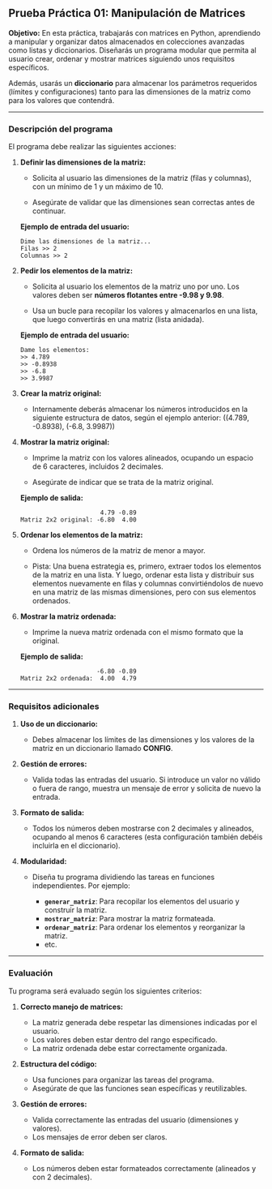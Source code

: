 ## **Prueba Práctica 01: Manipulación de Matrices**

**Objetivo:**
En esta práctica, trabajarás con matrices en Python, aprendiendo a manipular y organizar datos almacenados en colecciones avanzadas como listas y diccionarios. Diseñarás un programa modular que permita al usuario crear, ordenar y mostrar matrices siguiendo unos requisitos específicos.

Además, usarás un **diccionario** para almacenar los parámetros requeridos (límites y configuraciones) tanto para las dimensiones de la matriz como para los valores que contendrá.

---

### **Descripción del programa**

El programa debe realizar las siguientes acciones:

1. **Definir las dimensiones de la matriz:**  
   
   - Solicita al usuario las dimensiones de la matriz (filas y columnas), con un mínimo de 1 y un máximo de 10.
   
   - Asegúrate de validar que las dimensiones sean correctas antes de continuar.

   **Ejemplo de entrada del usuario:**  
   
   ```
   Dime las dimensiones de la matriz...
   Filas >> 2
   Columnas >> 2
   ```

2. **Pedir los elementos de la matriz:**  
   
   - Solicita al usuario los elementos de la matriz uno por uno. Los valores deben ser **números flotantes entre -9.98 y 9.98**.
   
   - Usa un bucle para recopilar los valores y almacenarlos en una lista, que luego convertirás en una matriz (lista anidada).

   **Ejemplo de entrada del usuario:**  
   
   ```
   Dame los elementos:
   >> 4.789
   >> -0.8938
   >> -6.8
   >> 3.9987
   ```

3. **Crear la matriz original:**

   - Internamente deberás almacenar los números introducidos en la siguiente estructura de datos, según el ejemplo anterior: ((4.789, -0.8938), (-6.8, 3.9987))

4. **Mostrar la matriz original:**  
   
   - Imprime la matriz con los valores alineados, ocupando un espacio de 6 caracteres, incluidos 2 decimales.  
   
   - Asegúrate de indicar que se trata de la matriz original.

   **Ejemplo de salida:**  
   ```
                         4.79 -0.89
   Matriz 2x2 original: -6.80  4.00
   ```

5. **Ordenar los elementos de la matriz:**  
   
   - Ordena los números de la matriz de menor a mayor.

   - Pista: Una buena estrategia es, primero, extraer todos los elementos de la matriz en una lista. Y luego, ordenar esta lista y distribuir sus elementos nuevamente en filas y columnas convirtiéndolos de nuevo en una matriz de las mismas dimensiones, pero con sus elementos ordenados.

6. **Mostrar la matriz ordenada:**  
   
   - Imprime la nueva matriz ordenada con el mismo formato que la original.

   **Ejemplo de salida:**  
   ```
                        -6.80 -0.89
   Matriz 2x2 ordenada:  4.00  4.79
   ```

---

### **Requisitos adicionales**

1. **Uso de un diccionario:**

   - Debes almacenar los límites de las dimensiones y los valores de la matriz en un diccionario llamado **CONFIG**.

2. **Gestión de errores:**
   
   - Valida todas las entradas del usuario. Si introduce un valor no válido o fuera de rango, muestra un mensaje de error y solicita de nuevo la entrada.

3. **Formato de salida:**

   - Todos los números deben mostrarse con 2 decimales y alineados, ocupando al menos 6 caracteres (esta configuración también debéis incluirla en el diccionario).

4. **Modularidad:**  
   
   - Diseña tu programa dividiendo las tareas en funciones independientes. Por ejemplo:
   
     - **`generar_matriz`**: Para recopilar los elementos del usuario y construir la matriz.
     - **`mostrar_matriz`**: Para mostrar la matriz formateada.
     - **`ordenar_matriz`**: Para ordenar los elementos y reorganizar la matriz.
     - etc. 

---

### **Evaluación**

Tu programa será evaluado según los siguientes criterios:

1. **Correcto manejo de matrices:**

   - La matriz generada debe respetar las dimensiones indicadas por el usuario.
   - Los valores deben estar dentro del rango especificado.
   - La matriz ordenada debe estar correctamente organizada.

2. **Estructura del código:**
   
   - Usa funciones para organizar las tareas del programa.
   - Asegúrate de que las funciones sean específicas y reutilizables.

3. **Gestión de errores:**
   
   - Valida correctamente las entradas del usuario (dimensiones y valores).
   - Los mensajes de error deben ser claros.

4. **Formato de salida:**
   
   - Los números deben estar formateados correctamente (alineados y con 2 decimales).

